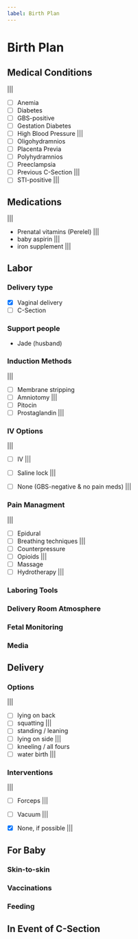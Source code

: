 ```yaml
---
label: Birth Plan
---
```


# Birth Plan

## Medical Conditions
||| &nbsp;  
- [ ] Anemia
- [ ] Diabetes
- [ ] GBS-positive
- [ ] Gestation Diabetes
- [ ] High Blood Pressure
|||  &nbsp;  
- [ ] Oligohydramnios
- [ ] Placenta Previa
- [ ] Polyhydramnios
- [ ] Preeclampsia
- [ ] Previous C-Section
|||  &nbsp;  
- [ ] STI-positive
|||

## Medications
||| &nbsp;  
- Prenatal vitamins (Perelel)
||| &nbsp;  
- baby aspirin
||| &nbsp;  
- iron supplement
|||

## Labor
### Delivery type
- [x] Vaginal delivery
- [ ] C-Section  

### Support people
- Jade (husband)

### Induction Methods
||| &nbsp;  
- [ ] Membrane stripping
- [ ] Amniotomy
||| &nbsp;  
- [ ] Pitocin
- [ ] Prostaglandin
|||  

### IV Options
||| &nbsp;  
- [ ] IV
||| &nbsp;  
- [ ] Saline lock
||| &nbsp;  
- [ ] None (GBS-negative & no pain meds)
|||  


### Pain Managment
||| &nbsp;  
- [ ] Epidural
- [ ] Breathing techniques
||| &nbsp;  
- [ ] Counterpressure
- [ ] Opioids
||| &nbsp;  
- [ ] Massage
- [ ] Hydrotherapy
|||  

### Laboring Tools

### Delivery Room Atmosphere

### Fetal Monitoring

### Media


## Delivery
### Options
||| &nbsp;  
- [ ] lying on back
- [ ] squatting
||| &nbsp;  
- [ ] standing / leaning
- [ ] lying on side
||| &nbsp;  
- [ ] kneeling / all fours
- [ ] water birth
|||

### Interventions
||| &nbsp; 
- [ ] Forceps
||| &nbsp; 
- [ ] Vacuum
||| &nbsp; 
- [x] None, if possible
|||  



## For Baby
### Skin-to-skin

### Vaccinations

### Feeding


## In Event of C-Section
